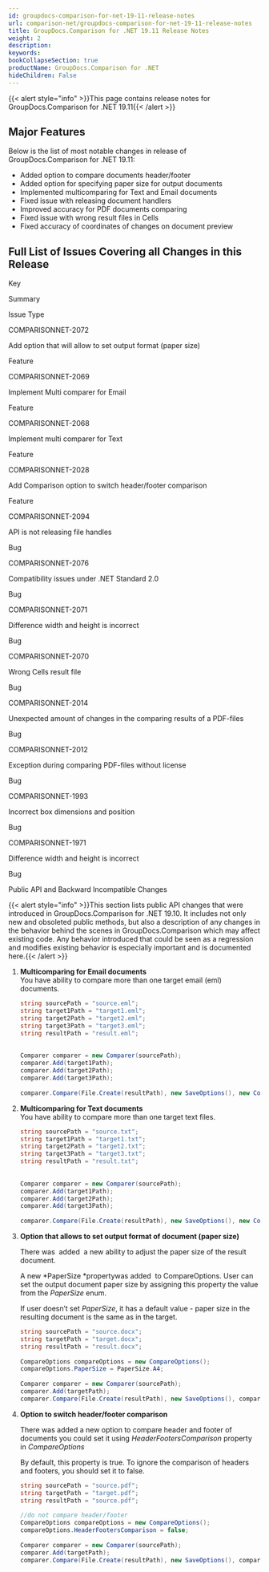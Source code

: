 ```yaml
---
id: groupdocs-comparison-for-net-19-11-release-notes
url: comparison-net/groupdocs-comparison-for-net-19-11-release-notes
title: GroupDocs.Comparison for .NET 19.11 Release Notes
weight: 2
description: 
keywords: 
bookCollapseSection: true
productName: GroupDocs.Comparison for .NET
hideChildren: False
---
```

{{< alert style="info" >}}This page contains release notes for GroupDocs.Comparison for .NET 19.11{{< /alert >}}

## Major Features

Below is the list of most notable changes in release of GroupDocs.Comparison for .NET 19.11:

*   Added option to compare documents header/footer
*   Added option for specifying paper size for output documents
*   Implemented multicomparing for Text and Email documents
*   Fixed issue with releasing document handlers
*   Improved accuracy for PDF documents comparing
*   Fixed issue with wrong result files in Cells
*   Fixed accuracy of coordinates of changes on document preview

## Full List of Issues Covering all Changes in this Release

Key

Summary

Issue Type

COMPARISONNET-2072

Add option that will allow to set output format (paper size)

Feature

COMPARISONNET-2069

Implement Multi comparer for Email

Feature

COMPARISONNET-2068 

Implement multi comparer for Text

Feature

COMPARISONNET-2028 

Add Comparison option to switch header/footer comparison

Feature

COMPARISONNET-2094  

API is not releasing file handles

Bug

COMPARISONNET-2076 

Compatibility issues under .NET Standard 2.0

Bug

COMPARISONNET-2071 

Difference width and height is incorrect

Bug

COMPARISONNET-2070  

Wrong Cells result file

Bug

COMPARISONNET-2014 

Unexpected amount of changes in the comparing results of a PDF-files

Bug

COMPARISONNET-2012  

Exception during comparing PDF-files without license

Bug

COMPARISONNET-1993

Incorrect box dimensions and position

Bug

COMPARISONNET-1971

Difference width and height is incorrect

Bug

Public API and Backward Incompatible Changes

{{< alert style="info" >}}This section lists public API changes that were introduced in GroupDocs.Comparison for .NET 19.10. It includes not only new and obsoleted public methods, but also a description of any changes in the behavior behind the scenes in GroupDocs.Comparison which may affect existing code. Any behavior introduced that could be seen as a regression and modifies existing behavior is especially important and is documented here.{{< /alert >}}

1.  **Multicomparing for Email documents**  
    You have ability to compare more than one target email (eml) documents.
    
    ```csharp
    string sourcePath = "source.eml";
    string target1Path = "target1.eml";
    string target2Path = "target2.eml";
    string target3Path = "target3.eml";
    string resultPath = "result.eml";
     
     
    Comparer comparer = new Comparer(sourcePath);
    comparer.Add(target1Path);
    comparer.Add(target2Path);
    comparer.Add(target3Path);
     
    comparer.Compare(File.Create(resultPath), new SaveOptions(), new CompareOptions());
    ```
    
2.  **Multicomparing for Text documents**  
    You have ability to compare more than one target text files.
    
    ```csharp
    string sourcePath = "source.txt";
    string target1Path = "target1.txt";
    string target2Path = "target2.txt";
    string target3Path = "target3.txt";
    string resultPath = "result.txt";
     
     
    Comparer comparer = new Comparer(sourcePath);
    comparer.Add(target1Path);
    comparer.Add(target2Path);
    comparer.Add(target3Path);
     
    comparer.Compare(File.Create(resultPath), new SaveOptions(), new CompareOptions());
    ```
    
3.  **Option that allows to set output format of document (paper size)**  
    
    There was  added  a new ability to adjust the paper size of the result document.
    
    A new *PaperSize *propertywas added  to CompareOptions. User can set the output document paper size by assigning this property the value from the *PaperSize* enum.
    
    If user doesn’t set *PaperSize*, it has a default value - paper size in the resulting document is the same as in the target.
    
    ```csharp
    string sourcePath = "source.docx";
    string targetPath = "target.docx";
    string resultPath = "result.docx";
     
    CompareOptions compareOptions = new CompareOptions();
    compareOptions.PaperSize = PaperSize.A4;
     
    Comparer comparer = new Comparer(sourcePath);
    comparer.Add(targetPath);
    comparer.Compare(File.Create(resultPath), new SaveOptions(), compareOptions);
    ```
    
4.  **Option to switch header/footer comparison**  
    
    There was added a new option to compare header and footer of documents you could set it using *HeaderFootersComparison* property in *CompareOptions*
    
    By default, this property is true. To ignore the comparison of headers and footers, you should set it to false.
    
    ```csharp
    string sourcePath = "source.pdf";
    string targetPath = "target.pdf";
    string resultPath = "source.pdf";
     
    //do not compare header/footer
    CompareOptions compareOptions = new CompareOptions();
    compareOptions.HeaderFootersComparison = false;
     
    Comparer comparer = new Comparer(sourcePath);
    comparer.Add(targetPath);
    comparer.Compare(File.Create(resultPath), new SaveOptions(), compareOptions);
    ```
